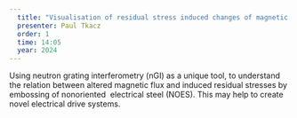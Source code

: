 ```yaml
---
  title: "Visualisation of residual stress induced changes of magnetic flux using neutron grating interferometry (nGI)"
  presenter: Paul Tkacz
  order: 1
  time: 14:05
  year: 2024
---
```

Using neutron grating interferometry (nGI) as a unique tool,
to understand the relation between altered magnetic flux and induced residual stresses by embossing of nonoriented  electrical steel (NOES). This may help to create novel electrical drive systems.